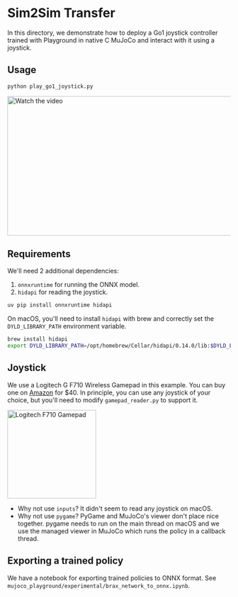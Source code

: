 # Sim2Sim Transfer

In this directory, we demonstrate how to deploy a Go1 joystick controller trained with Playground in native C MuJoCo and interact with it using a joystick.

## Usage

```bash
python play_go1_joystick.py
```

<a href="https://youtu.be/XwF2lkT2gqo" target="_blank">
 <img src="http://img.youtube.com/vi/XwF2lkT2gqo/hqdefault.jpg" alt="Watch the video" width="560" height="315"/>
</a>

## Requirements

We'll need 2 additional dependencies:

1. `onnxruntime` for running the ONNX model.
2. `hidapi` for reading the joystick.

```bash
uv pip install onnxruntime hidapi
```

On macOS, you'll need to install `hidapi` with brew and correctly set the `DYLD_LIBRARY_PATH` environment variable.

```bash
brew install hidapi
export DYLD_LIBRARY_PATH=/opt/homebrew/Cellar/hidapi/0.14.0/lib:$DYLD_LIBRARY_PATH
```

## Joystick

We use a Logitech G F710 Wireless Gamepad in this example. You can buy one on [Amazon](https://www.amazon.com/Logitech-Wireless-Nano-Receiver-Controller-Vibration/dp/B0041RR0TW) for $40. In principle, you can use any joystick of your choice, but you'll need to modify `gamepad_reader.py` to support it.

<img src="assets/f710.jpg" alt="Logitech F710 Gamepad" width="200">

- Why not use `inputs`? It didn't seem to read any joystick on macOS.
- Why not use `pygame`? PyGame and MuJoCo's viewer don't place nice together. pygame needs to run on the main thread on macOS and we use the managed viewer in MuJoCo which runs the policy in a callback thread.

## Exporting a trained policy

We have a notebook for exporting trained policies to ONNX format. See `mujoco_playground/experimental/brax_network_to_onnx.ipynb`.

